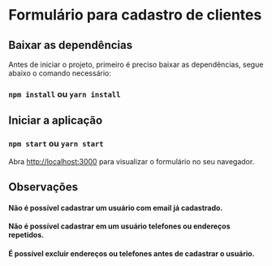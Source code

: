 
# Formulário para cadastro de clientes

## Baixar as dependências

Antes de iniciar o projeto, primeiro é preciso baixar as dependências, segue abaixo o comando necessário:
### `npm install` ou `yarn install`

## Iniciar a aplicação

### `npm start` ou `yarn start`

Abra [http://localhost:3000](http://localhost:3000) para visualizar o formulário no seu navegador.

## Observações

#### Não é possível cadastrar um usuário com email já cadastrado.
#### Não é possível cadastrar em um usuário telefones ou endereços repetidos.
#### É possível excluir endereços ou telefones antes de cadastrar o usuário.
